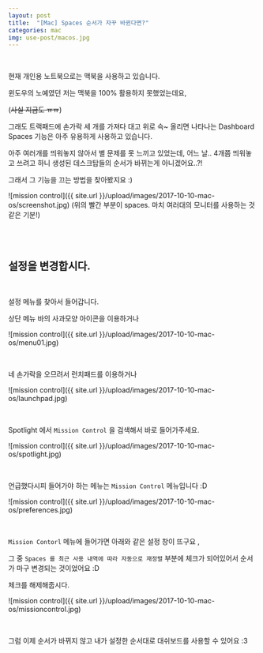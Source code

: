```yaml
---
layout: post
title:  "[Mac] Spaces 순서가 자꾸 바뀐다면?"
categories: mac
img: use-post/macos.jpg
---
```


<br/>

현재 개인용 노트북으로는 맥북을 사용하고 있습니다.

윈도우의 노예였던 저는 맥북을 100% 활용하지 못했었는데요,

(~~사실 지금도 ㅠㅠ~~)

그래도 트랙패드에 손가락 세 개를 가져다 대고 위로 슥~ 올리면 나타나는 Dashboard Spaces 기능은 아주 유용하게 사용하고 있습니다.

아주 여러개를 띄워놓지 않아서 별 문제를 못 느끼고 있었는데, 어느 날.. 4개쯤 띄워놓고 쓰려고 하니 생성된 데스크탑들의 순서가 바뀌는게 아니겠어요..?!

그래서 그 기능을 끄는 방법을 찾아봤지요 :)

![mission control]({{ site.url }}/upload/images/2017-10-10-mac-os/screenshot.jpg)
(위의 빨간 부분이 spaces. 마치 여러대의 모니터를 사용하는 것 같은 기분!)

<br/><br/>

## 설정을 변경합시다.

<br/>

설정 메뉴를 찾아서 들어갑니다.

상단 메뉴 바의 사과모양 아이콘을 이용하거나

![mission control]({{ site.url }}/upload/images/2017-10-10-mac-os/menu01.jpg)

<br/>

네 손가락을 오므려서 런치패드를 이용하거나

![mission control]({{ site.url }}/upload/images/2017-10-10-mac-os/launchpad.jpg)

<br/>

Spotlight 에서 `Mission Control` 을 검색해서 바로 들어가주세요.

![mission control]({{ site.url }}/upload/images/2017-10-10-mac-os/spotlight.jpg)

<br/>

언급했다시피 들어가야 하는 메뉴는 `Mission Control` 메뉴입니다 :D

![mission control]({{ site.url }}/upload/images/2017-10-10-mac-os/preferences.jpg)

<br/>

`Mission Contorl` 메뉴에 들어가면 아래와 같은 설정 창이 뜨구요 ,

그 중 `Spaces 를 최근 사용 내역에 따라 자동으로 재정렬` 부분에 체크가 되어있어서 순서가 마구 변경되는 것이었어요 :D

체크를 해제해줍시다.

![mission control]({{ site.url }}/upload/images/2017-10-10-mac-os/missioncontrol.jpg)

<br/>

그럼 이제 순서가 바뀌지 않고 내가 설정한 순서대로 대쉬보드를 사용할 수 있어요 :3

<br/><br/><br/>